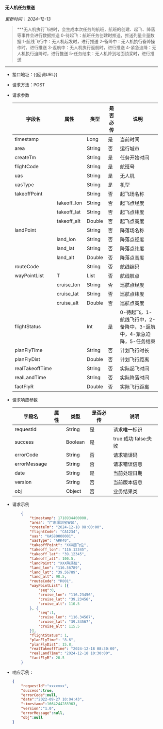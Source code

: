 #### 无人机任务推送
*更新时间： 2024-12-13*
> ***无人机执行飞进时，会生成本次任务的航班，航班的创建、起飞、降落等事件会进行数据推送
0-待起飞：航班任务创建时推送，推送列量全量数据
1-航线飞行中：无人机起发时，进行推送
2-备降中：无人机执行备降操作时，进行推送
3-返航中：无人机执行返航时，进行推送
4-紧急迫降：无人机执行迫降时，进行推送
5-任务结束：无人机降到地面锁浆时，进行推送
***

- 接口地址：{{回调URL}}
- 请求方法：POST
- 请求参数

    |字段名			    |属性	    |类型	|是否必传   |说明                             |
    |-------------------|-----------|-------|-----------|---------------------------------|
	|timestamp			|			|Long	|是			|当前时间	                      |
	|area    			|           |String	|否			|运行城市                         |
	|createTm       	|           |String	|是			|任务开始时间                     |
	|flightCode			|           |String	|是			|航班号                           |
	|uas                |           |String	|是			|无人机                           |
	|uasType            |           |String	|是			|机型                             |
	|takeoffPoint       |           |String	|否			|起飞场名称                       |
	|                   |takeoff_lon|String	|否			|起飞点经度                       |
	|                   |takeoff_lat|String	|否			|起飞点纬度                       |
	|                   |takeoff_alt|Double	|否			|起飞点高度                       |
	|landPoint          |           |String	|否			|降落场名称                       |
	|                   |land_lon   |String	|否			|降落点经度                       |
	|                   |land_lat   |String	|否			|降落点纬度                       |
	|                   |land_alt   |Double	|否			|降落点高度                       |
	|routeCode          |           |String	|否			|航线编码                         |
    |wayPointList       |T          |List<T>|否			|航线航点                         |
	|                   |cruise_lon |String	|否			|巡航点经度                       |
	|                   |cruise_lat |String	|否			|巡航点纬度                       |
	|                   |cruise_alt |Double	|否			|巡航点高度	                      |
	|flightStatus       |           |Int	|是			|0-待起飞，1-航线飞行中，2-备降中，3-返航中，4-紧急迫降，5-任务结束|
	|planFlyTime        |           |String	|否			|计划飞行时长                     |
	|planFlyDist        |           |Double	|否			|计划飞行距离                     |
	|realTakeoffTime    |           |String	|否			|实际起飞时间                     |
	|realLandTime       |           |String	|否			|实际降落时间                     |
	|factFlyR           |           |Double	|否			|实际飞行距离                     |
	
- 请求响应参数

    |字段名	 		|属性	    |类型	|是否必传	|说明	                  |
    |---------------|-----------|-------|-----------|-------------------------|
	|requestId		|			|String	|是			|请求唯一标识             |
	|success		|			|Boolean|是			|true:成功 false:失败     |
	|errorCode		|			|String	|否			|请求错误码               |
	|errorMessage	|			|String	|否			|请求错误信息             |
	|date			|			|String	|是			|当前处理日期             |
	|version		|			|String	|否			|当前版本信息             |
	|obj			|			|Object	|否			|业务结果类               |

					

- 请求示例
    ```json
        {
        	"timestamp": 1718934400000,
        	"area": "广东深圳宝安区",
        	"createTm": "2024-12-18 08:00:00",
        	"flightCode": "CA1234",
        	"uas": "UAS80000001",
        	"uasType": "ARK40",
        	"takeoffPoint": "XXX起飞位",
        	"takeoff_lon": "116.12345",
        	"takeoff_lat": "39.12345",
        	"takeoff_alt": 100.5,
        	"landPoint": "XXX降落位",
        	"land_lon": "116.56789",
        	"land_lat": "39.56789",
        	"land_alt": 90.5,
        	"routeCode": "R001",
        	"wayPointList": [{
        	    "seq":0,
        		"cruise_lon": "116.23456",
        		"cruise_lat": "39.23456",
        		"cruise_alt": 110.5
        	}, {
        	    "seq":1,
        		"cruise_lon": "116.34567",
        		"cruise_lat": "39.34567",
        		"cruise_alt": 115.5
        	}],
        	"flightStatus": 1,
        	"planFlyTime": "8.6",
        	"planFlyDist": 15.8,
        	"realTakeoffTime": "2024-12-18 08:30:00",
        	"realLandTime": "2024-12-18 10:30:00",
        	"factFlyR": 20.5
        }
    ```
- 响应示例：
   
    ```json
	{
        "requestId":"xxxxxxx",
        "success":true,
        "errorCode":null,
        "date":"2022-09-27 10:04:43",
        "timestamp":1664244283963,
        "version":"1.0",
        "errorMessage":null,
        "obj":null      
	}
    ```